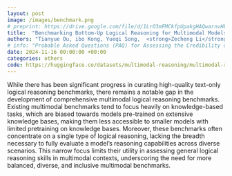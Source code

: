 ```yaml
---
layout: post
image: /images/benchmark.png
# preprint: https://drive.google.com/file/d/1LrO3mFMCkfpUpakgHAQwarnvHEw-6Bq3/view?usp=sharing
title:  "Benchmarking Bottom-Up Logical Reasoning for Multimodal Models"
authors: "Tianyue Ou, ibo Kong, Yueqi Song,  <strong>Zecheng Li</strong>"
# info: "Probable Asked Questions (PAQ) for Assessing the Credibility of LLM Outputs"
date: 2024-11-16 00:00:00 +00:00
categories: others
code: https://huggingface.co/datasets/multimodal-reasoning/multimodal-reasoning/tree/main
---
```

While there has been significant progress in curating high-quality text-only logical reasoning benchmarks, there remains a notable gap in the development of comprehensive multimodal logical reasoning benchmarks. Existing multimodal benchmarks tend to focus heavily on knowledge-based tasks, which are biased towards models pre-trained on extensive knowledge bases, making them less accessible to smaller models with limited pretraining on knowledge bases. Moreover, these benchmarks often concentrate on a single type of logical reasoning, lacking the breadth necessary to fully evaluate a model’s reasoning capabilities across diverse scenarios. This narrow focus limits their utility in assessing general logical reasoning skills in multimodal contexts, underscoring the need for more balanced, diverse, and inclusive multimodal benchmarks.
